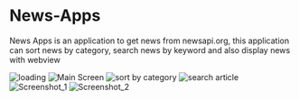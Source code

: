 # News-Apps
News Apps is an application to get news from newsapi.org, this application can sort news by category, search news by keyword and also display news with webview

![loading](https://user-images.githubusercontent.com/37206465/142795006-bd052e17-a61f-4cd2-8e87-2f9b8e646386.png)  ![Main Screen](https://user-images.githubusercontent.com/37206465/142795010-c569c04c-f646-42ff-934b-60b4de879386.png)      ![sort by category](https://user-images.githubusercontent.com/37206465/142795017-4d65c0a4-df06-48ed-aaf0-c30971715064.png)  ![search article](https://user-images.githubusercontent.com/37206465/142795026-26c668ec-7fa6-4b11-9b77-77ddb5592049.png)    ![Screenshot_1](https://user-images.githubusercontent.com/37206465/142795031-6f1791bd-2198-4e29-a20b-4799c77f1ad1.png)  ![Screenshot_2](https://user-images.githubusercontent.com/37206465/142795036-6e8fd64d-b196-4000-a33a-286abaeb8b44.png)
